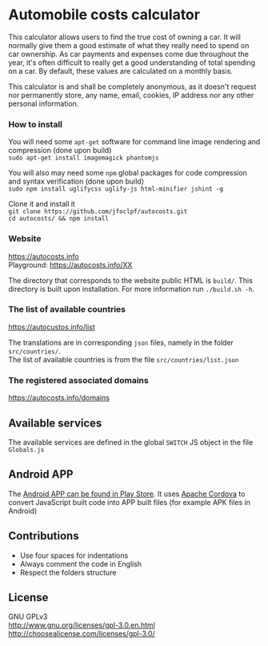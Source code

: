 Automobile costs calculator
=========

This calculator allows users to find the true cost of owning a car. It will normally give them a good estimate of what they really need to spend on car ownership. As car payments and expenses come due throughout the year, it's often difficult to really get a good understanding of total spending on a car. By default, these values are calculated on a monthly basis. 

This calculator is and shall be completely anonymous, as it doesn't request nor permanently store, any name, email, cookies, IP address nor any other personal information.

### How to install

You will need some `apt-get` software for command line image rendering and compression (done upon build)<br>
`sudo apt-get install imagemagick phantomjs`

You will also may need some `npm` global packages for code compression and syntax verification (done upon build)<br>
`sudo npm install uglifycss uglify-js html-minifier jshint -g`

Clone it and install it<br>
`git clone https://github.com/jfoclpf/autocosts.git`<br>
`cd autocosts/ && npm install`

### Website
https://autocosts.info<br>
Playground: https://autocosts.info/XX 

The directory that corresponds to the website public HTML is `build/`. This directory is built upon installation. For more information run `./build.sh -h`.

### The list of available countries
https://autocustos.info/list

The translations are in corresponding `json` files, namely in the folder `src/countries/`.<br>
The list of available countries is from the file `src/countries/list.json`

### The registered associated domains
https://autocosts.info/domains

## Available services
The available services are defined in the global `SWITCH` JS object in the file `Globals.js`

## Android APP<br>

The <a href="https://play.google.com/store/apps/details?id=info.autocosts">Android APP can be found in Play Store</a>. It uses <a href="https://cordova.apache.org/">Apache Cordova</a> to convert JavaScript built code into APP built files (for example APK files in Android)

## Contributions
* Use four spaces for indentations
* Always comment the code in English
* Respect the folders structure

## License<br>
GNU GPLv3<br>
http://www.gnu.org/licenses/gpl-3.0.en.html <br>
http://choosealicense.com/licenses/gpl-3.0/
